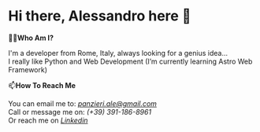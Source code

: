 # Hi there, Alessandro here 👋

🧑‍💻**Who Am I?**

I'm a developer from Rome, Italy, always looking for a genius idea...\
I really like Python and Web Development (I’m currently learning Astro Web Framework)

📫**How To Reach Me**

You can email me to: *<panzieri.ale@gmail.com>*\
Call or message me on: *(+39) 391-186-8961*\
Or reach me on *[Linkedin](https://www.linkedin.com/in/alessandropanzieri/)*
